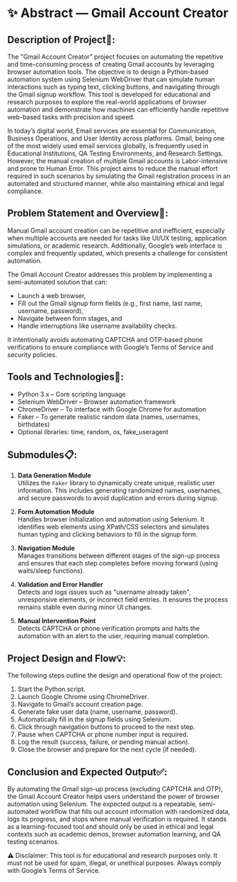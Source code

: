 # ✨ Abstract — Gmail Account Creator

## Description of Project📄:

The "Gmail Account Creator" project focuses on automating the repetitive and time-consuming process of creating Gmail accounts by leveraging browser automation tools. The objective is to design a Python-based automation system using Selenium WebDriver that can simulate human interactions such as typing text, clicking buttons, and navigating through the Gmail signup workflow. This tool is developed for educational and research purposes to explore the real-world applications of browser automation and demonstrate how machines can efficiently handle repetitive web-based tasks with precision and speed.

In today’s digital world, Email services are essential for Communication, Business Operations, and User Identity across platforms. Gmail, being one of the most widely used email services globally, is frequently used in Educational Institutions, QA Testing Environments, and Research Settings. However, the manual creation of multiple Gmail accounts is Labor-intensive and prone to Human Error. This project aims to reduce the manual effort required in such scenarios by simulating the Gmail registration process in an automated and structured manner, while also maintaining ethical and legal compliance.

## Problem Statement and Overview📜:

Manual Gmail account creation can be repetitive and inefficient, especially when multiple accounts are needed for tasks like UI/UX testing, application simulations, or academic research. Additionally, Google’s web interface is complex and frequently updated, which presents a challenge for consistent automation.

The Gmail Account Creator addresses this problem by implementing a semi-automated solution that can:
- Launch a web browser,
- Fill out the Gmail signup form fields (e.g., first name, last name, username, password),
- Navigate between form stages, and
- Handle interruptions like username availability checks.

It intentionally avoids automating CAPTCHA and OTP-based phone verifications to ensure compliance with Google’s Terms of Service and security policies.

## Tools and Technologies🔧:

- Python 3.x – Core scripting language
- Selenium WebDriver – Browser automation framework
- ChromeDriver – To interface with Google Chrome for automation
- Faker – To generate realistic random data (names, usernames, birthdates)
- Optional libraries: time, random, os, fake_useragent

## Submodules📋:

1. **Data Generation Module**  
   Utilizes the `Faker` library to dynamically create unique, realistic user information. This includes generating randomized names, usernames, and secure passwords to avoid duplication and errors during signup.

2. **Form Automation Module**  
   Handles browser initialization and automation using Selenium. It identifies web elements using XPath/CSS selectors and simulates human typing and clicking behaviors to fill in the signup form.

3. **Navigation Module**  
   Manages transitions between different stages of the sign-up process and ensures that each step completes before moving forward (using waits/sleep functions).

4. **Validation and Error Handler**  
   Detects and logs issues such as "username already taken", unresponsive elements, or incorrect field entries. It ensures the process remains stable even during minor UI changes.

5. **Manual Intervention Point**  
   Detects CAPTCHA or phone verification prompts and halts the automation with an alert to the user, requiring manual completion.

## Project Design and Flow💡:

The following steps outline the design and operational flow of the project:

1. Start the Python script.
2. Launch Google Chrome using ChromeDriver.
3. Navigate to Gmail’s account creation page.
4. Generate fake user data (name, username, password).
5. Automatically fill in the signup fields using Selenium.
6. Click through navigation buttons to proceed to the next step.
7. Pause when CAPTCHA or phone number input is required.
8. Log the result (success, failure, or pending manual action).
9. Close the browser and prepare for the next cycle (if needed).

## Conclusion and Expected Output✅:

By automating the Gmail sign-up process (excluding CAPTCHA and OTP), the Gmail Account Creator helps users understand the power of browser automation using Selenium. The expected output is a repeatable, semi-automated workflow that fills out account information with randomized data, logs its progress, and stops where manual verification is required. It stands as a learning-focused tool and should only be used in ethical and legal contexts such as academic demos, browser automation learning, and QA testing scenarios.

⚠️ Disclaimer: This tool is for educational and research purposes only. It must not be used for spam, illegal, or unethical purposes. Always comply with Google’s Terms of Service.
